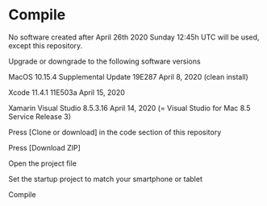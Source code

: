 # Compile

No software created after April 26th 2020 Sunday 12:45h UTC will be used, except this repository.

Upgrade or downgrade to the following software versions

MacOS 10.15.4 Supplemental Update 19E287 April 8, 2020 (clean install)

Xcode 11.4.1 11E503a April 15, 2020

Xamarin Visual Studio 8.5.3.16 April 14, 2020 (= Visual Studio for Mac 8.5 Service Release 3)

Press [Clone or download] in the code section of this repository

Press [Download ZIP]

Open the project file

Set the startup project to match your smartphone or tablet

Compile
